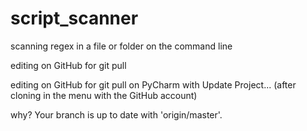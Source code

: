 # script_scanner
scanning regex in a file or folder on the command line

editing on GitHub for git pull


editing on GitHub for git pull on PyCharm with Update Project... (after cloning in the menu with the GitHub account)

why? Your branch is up to date with 'origin/master'.
